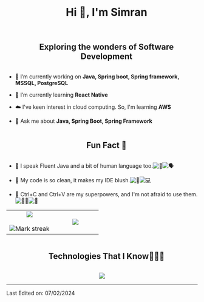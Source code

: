 <div id="user-content-toc">
  <ul align="center">
    <summary><h1 style="display: inline-block">Hi 👋, I'm Simran</h1></summary>
  </ul>
</div>
<div id="user-content-toc">
  <ul align="center">
    <summary><h2 style="display: inline-block">Exploring the wonders of Software Development</h2></summary>
  </ul>
</div>

<!--Intro start-->
- 🔭 I’m currently working on **Java, Spring boot, Spring framework, MSSQL, PostgreSQL**

- 🌱 I’m currently learning **React Native**

- ☁️ I've keen interest in cloud computing. So, I'm learning **AWS**

- 💬 Ask me about **Java, Spring Boot, Spring Framework**
<div id="user-content-toc">
  <ul align="center">
    <summary><h2 style="display: inline-block">Fun Fact 🎉</h2></summary>
  </ul>
</div>




- 💬 I speak Fluent Java and a bit of human language too.![🤖](https://fonts.gstatic.com/s/e/notoemoji/15.0/1f916/32.png)![🗣️](https://fonts.gstatic.com/s/e/notoemoji/15.0/1f5e3_fe0f/32.png)
- 💬 My code is so clean, it makes my IDE blush.![🧹](https://fonts.gstatic.com/s/e/notoemoji/15.0/1f9f9/32.png)![💻](https://fonts.gstatic.com/s/e/notoemoji/15.0/1f4bb/32.png)

- 💬 Ctrl+C and Ctrl+V are my superpowers, and I'm not afraid to use them. ![🦸‍♂️](https://fonts.gstatic.com/s/e/notoemoji/15.0/1f9b8_200d_2642_fe0f/32.png)![🍝](https://fonts.gstatic.com/s/e/notoemoji/15.0/1f35d/32.png)

<p align="center">
  <!--- stats (start) -->
<table align="center">
<tr border="none">
<td width="50%" align="center">
  
  <img  align="center"  src="https://github-readme-stats.vercel.app/api?username=codewithsimran&theme=dark&show_icons=true&count_private=true"/>
  <br></br>
  <img  title="🔥 Get streak stats for your profile at git.io/streak-stats" alt="Mark streak" src="https://github-readme-streak-stats.herokuapp.com/?user=codewithsimran&theme=dark&hide_border=false" /> 
</td>

<td width="50%" align="center">

  <img  align="center"  src="https://github-readme-stats.anuraghazra1.vercel.app/api/top-langs/?username=codewithsimran&theme=dark&hide_border=false&no-bg=true&no-frame=true&langs_count=10"/>
  
  </td>
</tr>
</table>
<!--- stats (end) -->

</p>        
<!--- stats (end) -->


<!--h1 without bottom border-->
<div id="user-content-toc">
  <ul align="center">
    <summary><h2 style="display: inline-block">Technologies That I Know👨🏻‍💻</h2></summary>
  </ul>
</div>
<!--tech stack icons-->
<p align="center">
  <a href="https://skillicons.dev">
    <img src="https://skillicons.dev/icons?i=git,aws,c,cpp,css,docker,figma,github,html,idea,java,js,linux,mysql,postman,vscode&perline=8" />
  </a>
</p>

----------------------------------------------------------------------
Last Edited on: 07/02/2024
